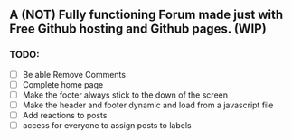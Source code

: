 ## A (NOT) Fully functioning Forum made just with Free Github hosting and Github pages. (WIP)

### TODO:
- [ ] Be able Remove Comments
- [ ] Complete home page
- [ ] Make the footer always stick to the down of the screen
- [ ] Make the header and footer dynamic and load from a javascript file
- [ ] Add reactions to posts
- [ ] access for everyone to assign posts to labels